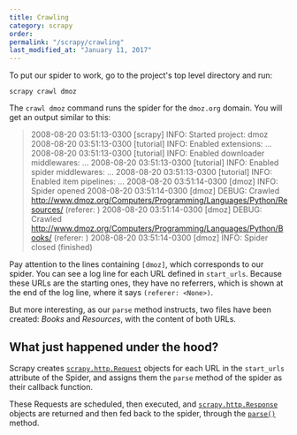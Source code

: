 ```yaml
---
title: Crawling
category: scrapy
order: 
permalink: "/scrapy/crawling"
last_modified_at: "January 11, 2017"
---
```


To put our spider to work, go to the project's top level directory and run:

```
scrapy crawl dmoz
```

The `crawl dmoz` command runs the spider for the `dmoz.org` domain. You will get an output similar to
this:


> 2008-08-20 03:51:13-0300 [scrapy] INFO: Started project: dmoz
> 2008-08-20 03:51:13-0300 [tutorial] INFO: Enabled extensions: ...
> 2008-08-20 03:51:13-0300 [tutorial] INFO: Enabled downloader middlewares: ...
> 2008-08-20 03:51:13-0300 [tutorial] INFO: Enabled spider middlewares: ...
> 2008-08-20 03:51:13-0300 [tutorial] INFO: Enabled item pipelines: ...
> 2008-08-20 03:51:14-0300 [dmoz] INFO: Spider opened
>  2008-08-20 03:51:14-0300 [dmoz] DEBUG: Crawled <http://www.dmoz.org/Computers/Programming/Languages/Python/Resources/> (referer: <None>)
> 2008-08-20 03:51:14-0300 [dmoz] DEBUG: Crawled <http://www.dmoz.org/Computers/Programming/Languages/Python/Books/> (referer: <None>)
> 2008-08-20 03:51:14-0300 [dmoz] INFO: Spider closed (finished)

Pay attention to the lines containing `[dmoz]`, which corresponds to our spider. You can see a log line for each URL defined in `start_urls`. Because these URLs are the starting ones, they have no referrers, which is shown at the end of the log line, where it says `(referer: <None>)`.

But more interesting, as our `parse` method instructs, two files have been created: *Books* and *Resources*, with the content of both URLs.

## What just happened under the hood?

Scrapy creates [`scrapy.http.Request`](https://doc.scrapy.org/en/0.16/topics/request-response.html#scrapy.http.Request) objects for each URL in the `start_urls` attribute of the Spider, and assigns them the `parse` method of the spider as their callback function.

These Requests are scheduled, then executed, and [`scrapy.http.Response`](https://doc.scrapy.org/en/0.16/topics/request-response.html#scrapy.http.Response) objects are returned and then fed back to the spider, through
the [`parse()`](https://doc.scrapy.org/en/0.16/topics/spiders.html#scrapy.spider.BaseSpider.parse) method.
